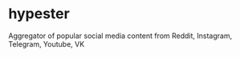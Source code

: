 # hypester

Aggregator of popular social media content from Reddit, Instagram, Telegram, Youtube, VK
